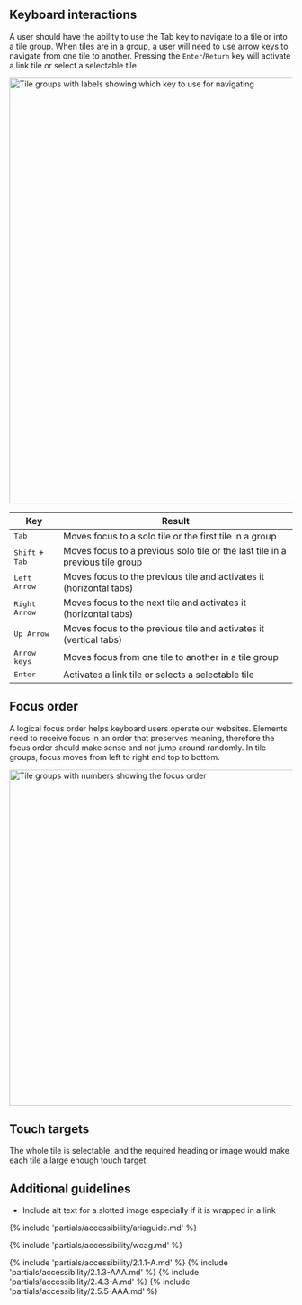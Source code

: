 ## Keyboard interactions

A user should have the ability to use the Tab key to navigate to a tile or into a tile group. When tiles are in a group, a user will need to use arrow keys to navigate from one tile to another. Pressing the `Enter`/`Return` key will activate a link tile or select a selectable tile.


<uxdot-example color-palette="lightest" width-adjustment="880px">
  <img alt="Tile groups with labels showing which key to use for navigating"
       src="../tile-keyboard-interactions.png"
       width="880"
       height="756">
</uxdot-example>


<rh-table>

| Key                               | Result                                                                        |
| --------------------------------- | ----------------------------------------------------------------------------- |
| <kbd>Tab</kbd>                    | Moves focus to a solo tile or the first tile in a group                       |
| <kbd>Shift</kbd> + <kbd>Tab</kbd> | Moves focus to a previous solo tile or the last tile in a previous tile group |
| <kbd>Left Arrow</kbd>             | Moves focus to the previous tile and activates it (horizontal tabs)           |
| <kbd>Right Arrow</kbd>            | Moves focus to the next tile and activates it (horizontal tabs)               |
| <kbd>Up Arrow</kbd>               | Moves focus to the previous tile and activates it (vertical tabs)             |
| <kbd>Arrow keys</kbd>             | Moves focus from one tile to another in a tile group                          |
| <kbd>Enter</kbd>                  | Activates a link tile or selects a selectable tile                            |

</rh-table>


## Focus order

A logical focus order helps keyboard users operate our websites. Elements need to receive focus in an order that preserves meaning, therefore the focus order should make sense and not jump around randomly. In tile groups, focus moves from left to right and top to bottom.

<uxdot-example width-adjustment="880px">
  <img alt="Tile groups with numbers showing the focus order"
       src="../tile-focus-order.png"
       width="879"
       height="597">
</uxdot-example>


## Touch targets

The whole tile is selectable, and the required heading or image would make each tile a large enough touch target.


## Additional guidelines

- Include alt text for a slotted image especially if it is wrapped in a link

{% include 'partials/accessibility/ariaguide.md' %}

{% include 'partials/accessibility/wcag.md' %}

{% include 'partials/accessibility/2.1.1-A.md' %}
{% include 'partials/accessibility/2.1.3-AAA.md' %}
{% include 'partials/accessibility/2.4.3-A.md' %}
{% include 'partials/accessibility/2.5.5-AAA.md' %}
